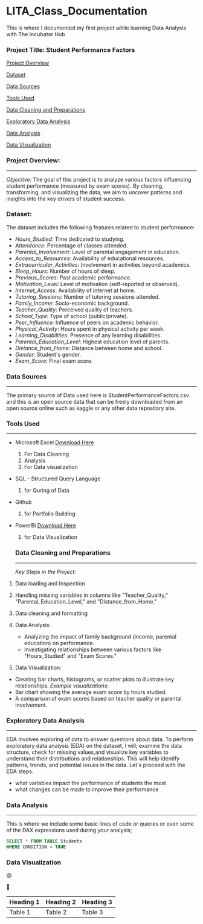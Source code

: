 # LITA_Class_Documentation
This is where I documented my first project while learning Data Analysis with The Incubator Hub

### Project Title: Student Performance Factors
[Project Overview](#project-overview)

[Dataset](#dataset)

[Data Sources](#data-sources)

[Tools Used](#tools-used)

[Data Cleaning and Preparations](#data-cleaning-and-preparations)

[Exploratory Data Analysis](#exploratory-data-analysis)

[Data Analysis](#data-analysis)

[Data Visualization](#data-visualization)

### Project Overview:
---
*Objective*:
The goal of this project is to analyze various factors influencing student performance (measured by exam scores). By cleaning, transforming, and visualizing the data, we aim to uncover patterns and insights into the key drivers of student success.

### Dataset:
The dataset includes the following features related to student performance:

 - *Hours_Studied*: Time dedicated to studying.
 - *Attendance*: Percentage of classes attended.
 - *Parental_Involvement*: Level of parental engagement in education.
 - *Access_to_Resources*: Availability of educational resources.
 - *Extracurricular_Activities*: Involvement in activities beyond academics.
 - *Sleep_Hours*: Number of hours of sleep.
 - *Previous_Scores*: Past academic performance.
 - *Motivation_Level*: Level of motivation (self-reported or observed).
 - *Internet_Access*: Availability of internet at home.
 - *Tutoring_Sessions*: Number of tutoring sessions attended.
 - *Family_Income*: Socio-economic background.
 - *Teacher_Quality*: Perceived quality of teachers.
- *School_Type*: Type of school (public/private).
 - *Peer_Influence*: Influence of peers on academic behavior.
 - *Physical_Activity*: Hours spent in physical activity per week.
 - *Learning_Disabilities*: Presence of any learning disabilities.
 - *Parental_Education_Level*: Highest education level of parents.
 - *Distance_from_Home*: Distance between home and school.
 - *Gender*: Student's gender.
 - *Exam_Score*: Final exam score.
 
### Data Sources
---
The primary source of Data used here is StudentPerformanceFactors.csv and this is an open source data that can be freely downloaded from an open source online such as kaggle or any other data repository site.

### Tools Used
---
- Microsoft Excel [Download Here](https://www.microsoft.com)
   1. For Data Cleaning
   2. Analysis
   3. For Data visualization
      
- SQL - Structured Query Language
   1. for Quring of Data

- Github
    1. for Portfolio Building
  
- PowerBi [Download Here](https://www.PowerBi.com)
    1. for Data Visualization

  ### Data Cleaning and Preparations
  ---
  *Key Steps in the Project*:
 1.  Data loading and Inspection

 2.  Handling missing variables in columns like "Teacher_Quality," "Parental_Education_Level," and "Distance_from_Home."

 3.  Data cleaning and formatting

 4.  Data Analysis:
     - Analyzing the impact of family background (income, parental education) on performance.
     - Investigating relationships between various factors like "Hours_Studied" and "Exam Scores."
 5. Data Visualization:
 - Creating bar charts, histograms, or scatter plots to illustrate key relationships.
   *Example visualizations*:
 - Bar chart showing the average exam score by hours studied.
 - A comparison of exam scores based on teacher quality or parental involvement.

  ### Exploratory Data Analysis
  ---
EDA involves exploring of data to answer questions about data. To perform exploratory data analysis (EDA) on the dataset, I will; examine the data structure, check for missing values,and visualize key variables to understand their distributions and relationships. This will help identify patterns, trends, and potential issues in the data. Let's proceed with the EDA steps.
- what variables impact the performance of students the most
- what changes can be made to improve their performance
  
### Data Analysis
---
This is where we include some basic lines of code or queries or even some of the DAX expressions used during your analysis;

```SQL
SELECT * FROM TABLE Students
WHERE CONDITION = TRUE
```

### Data Visualization

😄

🥇

|Heading 1|Heading 2|Heading 3|
|---------|---------|---------|
|Table 1|Table 2|Table 3|
